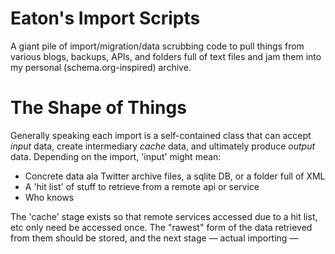 # Eaton's Import Scripts

A giant pile of import/migration/data scrubbing code to pull things from various blogs, backups, APIs, and folders full of text files and jam them into my personal (schema.org-inspired) archive.

# The Shape of Things

Generally speaking each import is a self-contained class that can accept *input* data, create intermediary *cache* data, and ultimately produce *output* data. Depending on the import, 'input' might mean:

* Concrete data ala Twitter archive files, a sqlite DB, or a folder full of XML
* A 'hit list' of stuff to retrieve from a remote api or service
* Who knows

The 'cache' stage exists so that remote services accessed due to a hit list, etc only need be accessed once. The "rawest" form of the data retrieved from them should be stored, and the next stage — actual importing — 